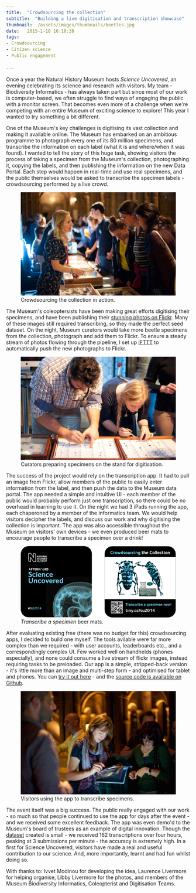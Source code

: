 ```yaml
---
title:  "Crowdsourcing the collection"
subtitle:  "Building a live digitisation and transcription showcase"
thumbnail:  /assets/images/thumbnails/beetles.jpg
date:   2015-1-18 16:18:38
tags:
- Crowdsourcing
- Citizen science
- Public engagement

---
```

Once a year the Natural History Museum hosts <em>Science Uncovered</em>, an evening celebrating its science and research with visitors.  My team - Biodiversity Informatics - has always taken part but since most of our work is computer-based, we often struggle to find ways of engaging the public with a monitor screen. That becomes even more of a challenge when we're competing with an entire Museum of exciting science to explore! This year I wanted to try something a bit different.

One of the Museum's key challenges is digitising its vast collection and making it available online. The Museum has embarked on an ambitious programme to photograph every one of its 80 million specimens, and transcribe the information on each label (what it is and where/when it was found).  I wanted to tell the story of this huge task, showing visitors the process of taking a specimen from the Museum's collection, photographing it, copying the labels, and then publishing the information on the new Data Portal.  Each step would happen in real-time and use real specimens, and the public themselves would be asked to transcribe the specimen labels - crowdsourcing performed by a live crowd.  

<figure>
    <img src="/assets/DSC_0710.jpg" title="Crowdsourcing the collection" />
    <figcaption>Crowdsourcing the collection in action.</figcaption>
</figure>

The Museum's coleoptersists have been making great efforts digitising their specimens, and have been publishing their <a href="https://www.flickr.com/photos/nhm_beetle_id/" target="_blank" title="NHM Beetles and Bugs' Photostream">stunning photos on Flickr</a>.  Many of these images still required transcribing, so they made the perfect seed dataset.  On the night, Museum curators would take more beetle specimens from the collection, photograph and add them to Flickr. To ensure a steady stream of photos flowing through the pipeline, I set up <a href="https://ifttt.com/" title="If This Then That" target="_blank">IFTTT</a> to automatically push the new photographs to Flickr.

<figure>
    <img src="/assets/DSC_0684.jpg" title="Beetle specimens" />
    <figcaption>Curators preparing specimens on the stand for digitisation.</figcaption>
</figure>

The success of the project would rely on the transcription app. It had to pull an image from Flickr, allow members of the public to easily enter information from the label, and then push the data to the Museum data portal.  The app needed a simple and intuitive UI - each member of the public would probably perform just one transcription, so there could be no overhead in learning to use it.  On the night we had 3 iPads running the app, each chaperoned by a member of the informatics team.  We would help visitors decipher the labels, and discuss our work and why digitising the collection is important. The app was also accessible throughout the Museum on visitors' own devices - we even produced beer mats to encourage people to transcribe a specimen over a drink!

<figure>
    <img src="/assets/beer-mat.gif" title="Transcribe a specimen beer mats" />
    <figcaption><em>Transcribe a specimen</em> beer mats.</figcaption>
</figure>

After evaluating existing free (there was no budget for this) crowdsourcing apps, I decided to build one myself.  The tools avilable were far more complex than we required - with user accounts, leaderboards etc., and a correspondingly complex UI. Few worked well on handhelds (phones especially), and none could consume a live stream of flickr images, instead requiring tasks to be preloaded. Our app is a simple, stripped-back version - it's little more than an image and multi-step form - and optimised for tablet and phones.  You can <a href="http://su2014.benscott.co.uk/" title="Crowdsourcing the collection app" target="_blank">try it out here</a> - and the <a href="https://github.com/NaturalHistoryMuseum/su2014" target="_blank">source code is available on Github</a>.

<figure>
    <img src="/assets/DSC_0752.jpg" title="Visitors using the app to transcribe specimens" />
    <figcaption>Visitors using the app to transcribe specimens.</figcaption>
</figure>

The event itself was a big success.  The public really engaged with our work - so much so that people continued to use the app for days after the event - and we received some excellent feedback.  The app was even demo'd to the Museum's board of trustees as an example of digital innovation. Though the <a href="http://data.nhm.ac.uk/dataset/crowdsourcing-the-collection/resource/07555c45-ed3f-4178-83a4-dfa0144e35d2" title="Crowdsourcing the collection dataset" target="_blank">dataset</a> created is small - we received 162 transcriptions over four hours, peaking at 3 submissions per minute - the accuracy is extremely high.  In a first for Science Uncovered, visitors have made a real and useful contribution to our science.  And, more importantly, learnt and had fun whilst doing so.   



<p class="credits">With thanks to: Ivvet Modinou for developing the idea, Laurence Livermore for helping organise, Libby Livermore for the photos, and members of the Museum Biodiversity Informatics, Coleopterist and Digitisation Teams.</p>